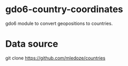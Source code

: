 # gdo6-country-coordinates
gdo6 module to convert geopositions to countries.

# Data source
git clone https://github.com/mledoze/countries
